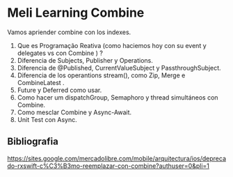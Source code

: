 # Meli Learning Combine

Vamos apriender combine con los indexes.

1. Que es Programação Reativa (como haciemos hoy con su event y delegates vs con Combine ) ?
2. Diferencia de Subjects, Publisher y Operations.
3. Diferencia de @Published, CurrentValueSubject y PassthroughSubject.
4. Diferencia de los operantions stream(), como Zip, Merge e CombineLatest .
5. Future y Deferred como usar.
6. Como hacer um dispatchGroup, Semaphoro y thread simultáneos con Combine.
7. Como mesclar Combine y Async-Await.
8. Unit Test con Async.



## Bibliografia

https://sites.google.com/mercadolibre.com/mobile/arquitectura/ios/deprecado-rxswift-c%C3%B3mo-reemplazar-con-combine?authuser=0&pli=1

